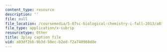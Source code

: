 ```yaml
---
content_type: resource
description: ''
file: null
file_location: /coursemedia/5-07sc-biological-chemistry-i-fall-2013/a03df2bb9b3d50ecb2edf2a740968d8e_4BwB43Smu7o.vtt
file_type: application/x-subrip
resourcetype: Other
title: 3play caption file
uid: a03df2bb-9b3d-50ec-b2ed-f2a740968d8e
---
```

